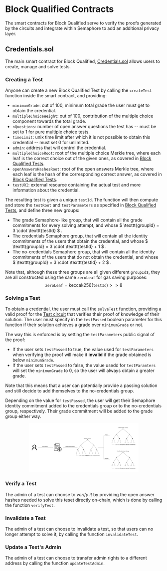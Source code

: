 # Block Qualified Contracts

The smart contracts for Block Qualified serve to verify the proofs generated by the circuits and integrate within Semaphore to add an additional privacy layer.

## Credentials.sol

The main smart contract for Block Qualified, [Credentials.sol](../../packages/contracts/contracts/base/Credentials.sol) allows users to create, manage and solve tests.

### Creating a Test

Anyone can create a new Block Qualified Test by calling the `createTest` function inside the smart contract, and providing:
- `minimumGrade`: out of 100, minimum total grade the user must get to obtain the credential.
- `multipleChoiceWeight`: out of 100, contribution of the multiple choice component towards the total grade.
- `nQuestions`: number of open answer questions the test has -- must be set to 1 for pure multiple choice tests.
- `timeLimit`: unix time limit after which it is not possible to obtain this credential -- must set 0 for unlimited.
- `admin`: address that will control the credential.
- `multipleChoiceRoot`: root of the multiple choice Merkle tree, where each leaf is the correct choice out of the given ones, as covered in [Block Qualified Tests](block-qualified-tests.md).
- `openAnswersHashesRoot`: root of the open answers Merkle tree, where each leaf is the hash of the corresponding correct answer, as covered in [Block Qualified Tests](block-qualified-tests.md).
- `testURI`: external resource containing the actual test and more information about the credential.

The resulting test is given a unique `testId`. The function will then compute and store the `testRoot` and `testParameters` as specified in [Block Qualified Tests](block-qualified-tests.md), and define three new groups:

- The grade Semaphore-like group, that will contain all the grade commitments for every solving attempt, and whose 
$
  \texttt{groupId} = 3 \cdot \texttt{testId}
$
.
- The credentials Semaphore group, that will contain all the identity commitments of the users that obtain the credential, and whose 
$
  \texttt{groupId} = 3 \cdot \texttt{testId} + 1
$
.
- The no-credentials Semaphore group, that will contain all the identity commitments of the users that do not obtain the credential, and whose 
$
  \texttt{groupId} = 3 \cdot \texttt{testId} + 2
$
.

Note that, although these three groups are all given different `groupId`s, they are all constructed using the same `zeroLeaf` for gas saving purposes:
$$
    \texttt{zeroLeaf} = \textrm{keccak256}(\texttt{testId}) >> 8
$$

### Solving a Test
To obtain a credential, the user must call the `solveTest` function, providing a valid proof for the [Test circuit](circuits.md#the-test-circuit) that verifies their proof of knowledge of their solution. The user must specify in the `testPassed` boolean parameter for this function if their solution achieves a grade over `minimumGrade` or not.

The way this is enforced is by setting the `testParameters` public signal of the proof: 
- If the user sets `testPassed` to true, the value used for `testParameters` when verifying the proof will make it **invalid** if the grade obtained is below `minimumGrade`.
- If the user sets `testPassed` to false, the value usedd for `testParamters` will set the `minimumGrade` to 0, so the user will always obtain a greater grade.

Note that this means that a user can potentially provide a passing solution and still decide to add themselves to the no-credentials group.

Depending on the value for `testPassed`, the user will get their Semaphore identity commitment added to the credentials group or to the no-credentials group, respectively. Their grade commitment will be added to the grade group either way.

<p align="center">
  <img src="./commitment-diagram.png" width=70% />
</p>


### Verify a Test
The admin of a test can choose to _verify it_ by providing the open answer hashes needed to solve this teset directly on-chain, which is done by calling the function `verifyTest`.

### Invalidate a Test
The admin of a test can choose to invalidate a test, so that users can no longer attempt to solve it, by calling the function `invalidateTest`.

### Update a Test's Admin
The admin of a test can choose to transfer admin rights to a different address by calling the function `updateTestAdmin`.